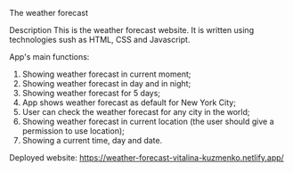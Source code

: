 The weather forecast

Description
This is the weather forecast website. It is written using technologies sush as HTML, CSS and Javascript.

App's main functions:
1) Showing weather forecast in current moment;
2) Showing weather forecast in day and in night;
3) Showing weather forecast for 5 days;
4) App shows weather forecast as default for New York City;
5) User can check the weather forecast for any city in the world; 
6) Showing weather forecast in current location (the user should give a permission to use location);
7) Showing a current time, day and date.

Deployed website:
https://weather-forecast-vitalina-kuzmenko.netlify.app/
